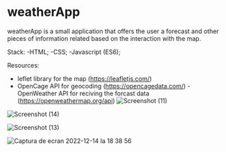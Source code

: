 # weatherApp

weatherApp is a small application that offers the user a forecast and other pieces of information related based on the interaction with the map.

Stack:
-HTML;
-CSS;
-Javascript (ES6);

Resources:
- leflet library for the map (https://leafletjs.com/)
- OpenCage API for geocoding (https://opencagedata.com/)
-OpenWeather API for reciving the forcast data (https://openweathermap.org/api)
![Screenshot (11)](https://user-images.githubusercontent.com/101092190/207656892-342491ba-69de-48c8-9e92-d540726556e1.png)

![Screenshot (14)](https://user-images.githubusercontent.com/101092190/207656943-bf8bdb7f-1527-45ed-8f89-760ecfc11d37.png)

![Screenshot (13)](https://user-images.githubusercontent.com/101092190/207656919-7e0b667c-f06b-4af2-86d4-ee4a1ccefe55.png)

![Captura de ecran 2022-12-14 la 18 38 56](https://user-images.githubusercontent.com/101092190/207656971-677f70fe-e82d-4270-b411-c60cc7624ad0.png)
